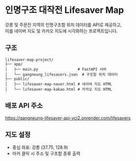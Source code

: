 # 인명구조 대작전 Lifesaver Map

강릉 및 주문진 지역의 인명구조함 위치 데이터를 API로 제공하고,  
이를 네이버 지도 및 카카오 지도에 시각화하는 프로젝트입니다.

## 구조

```
lifesaver-map-project/
├── app/
│   ├── main.py                  # FastAPI 서버
│   └── gangneung_lifesavers.json  # 구조함 위치 데이터
├── public/
│   ├── lifesaver-map-naver.html # 네이버 지도 HTML
│   └── lifesaver-map-kakao.html # 카카오 지도 HTML
```

## 배포 API 주소
https://gangneung-lifesaver-api-vcj2.onrender.com/lifesavers

## 지도 설정
- 중심 좌표: 강릉 (37.75, 128.9)
- 마커 클릭 시 주소 및 구조함 종류 출력

